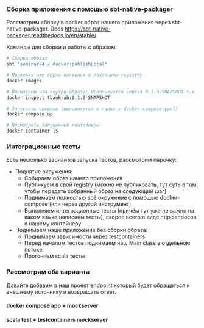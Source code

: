 ### Сборка приложения с помощью sbt-native-packager

Рассмотрим сборку в docker образ нашего приложения через sbt-native-packager.
Docs https://sbt-native-packager.readthedocs.io/en/stable/

Команды для сборки и работы с образом:

```bash
# Cборка образа
sbt "seminar-4 / docker:publishLocal"

# Проверка что образ появился в локальном registry
docker images

# Посмотрим что внутри образа; Используется версия 0.1.0-SNAPSHOT т.к. она указана в build.sbt
docker inspect tbank-ab:0.1.0-SNAPSHOT

# Запустить compose (выполняется в папке с docker-compose.yaml)
docker compose up

# Посмотреть запущенные контейнеры 
docker container ls
```

### Интеграционные тесты

Есть несколько вариантов запуска тестов, рассмотрим парочку:

- Поднятие окружения:
    - Собираем образ нашего приложения
    - Публикуем в свой registry (можно не публиковать, тут суть в том, чтобы передать собранный образ на следующий шаг)
    - Поднимаем полностью всё окружение с помощью docker-compose (или через другой инструмент)
    - Выполняем интеграционные тесты (причём тут уже не важно на каком языке написаны тесты); скорее всего в виде http
      запросов к нашему контейнеру
- Поднимаем наше приложение без сборки образа:
    - Поднимаем зависимости через testcontainers
    - Перед началом тестов поднимаем наш Main class в отдельном потоке
    - Прогоняем scala тесты

### Рассмотрим оба варианта

Давайте добавим в наш проект endpoint который будет обращаться к внешнему источнику и возвращать ответ.

#### docker compose app + mockserver

#### scala test + testcontainers mockserver
